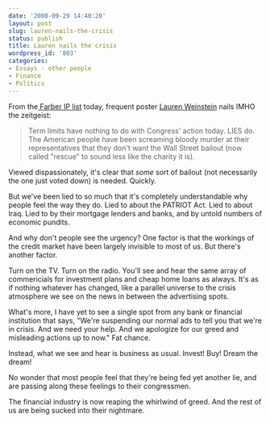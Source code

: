 ```yaml
---
date: '2008-09-29 14:40:20'
layout: post
slug: lauren-nails-the-crisis
status: publish
title: Lauren nails the crisis
wordpress_id: '803'
categories:
- Essays - other people
- Finance
- Politics
---
```


From the[ Farber IP list](http://www.interesting-people.org/archives/interesting-people/) today, frequent poster [Lauren Weinstein](http://lauren.vortex.com/) nails IMHO the zeitgeist:


> Term limits have nothing to do with Congress' action today.  LIES do.
The American people have been screaming bloody murder at their
representatives that they don't want the Wall Street bailout (now
called "rescue" to sound less like the charity it is).

Viewed dispassionately, it's clear that *some* sort of bailout (not
necessarily the one just voted down) is needed.  Quickly.

But we've been lied to so much that it's completely understandable
why people feel the way they do.  Lied to about the PATRIOT Act.
Lied to about Iraq.  Lied to by their mortgage lenders and banks,
and by untold numbers of economic pundits.

And why don't people see the urgency?  One factor is that the workings
of the credit market have been largely invisible to most of us.
But there's another factor.

Turn on the TV.  Turn on the radio.  You'll see and hear the same
array of commericials for investment plans and cheap home loans as
always.  It's as if nothing whatever has changed, like a parallel
universe to the crisis atmosphere we see on the news in between the
advertising spots.

What's more, I have yet to see a single spot from any bank or
financial institution that says, "We're suspending our normal ads to
tell you that we're in crisis.  And we need your help.  And we
apologize for our greed and misleading actions up to now."
Fat chance.

Instead, what we see and hear is business as usual.  Invest!  Buy!
Dream the dream!

No wonder that most people feel that they're being fed yet another
lie, and are passing along these feelings to their congressmen.

The financial industry is now reaping the whirlwind of greed.
And the rest of us are being sucked into their nightmare.


 
